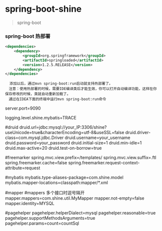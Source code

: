 # spring-boot-shine

> spring-boot

### spring-boot 热部署
```xml
<dependencies>
    <dependency>
        <groupId>org.springframework</groupId>
        <artifactId>springloaded</artifactId>
        <version>1.2.5.RELEASE</version>
    </dependency>
</dependencies>
```
```
  添加以后，通过mvn spring-boot:run启动就支持热部署了。
　注意：使用热部署的时候，需要IDE编译类后才能生效，你可以打开自动编译功能，这样在你保存修改的时候，类就自动重新加载了。
　通过在IDEA下面的终端中运行mvn spring-boot:run命令
 ```
server.port=9090

logging.level.shine.mybatis=TRACE

#druid
druid.url=jdbc:mysql://your_IP:3306/shine?useUnicode=true&characterEncoding=utf-8&useSSL=false
druid.driver-class=com.mysql.jdbc.Driver
druid.username=your_username
druid.password=your_password
druid.initial-size=1
druid.min-idle=1
druid.max-active=20
druid.test-on-borrow=true

#freemarker
spring.mvc.view.prefix=/templates/
spring.mvc.view.suffix=.ftl
spring.freemarker.cache=false
spring.freemarker.request-context-attribute=request

#mybatis
mybatis.type-aliases-package=com.shine.model
mybatis.mapper-locations=classpath:mapper/*.xml

#mapper
#mappers 多个接口时逗号隔开
mapper.mappers=com.shine.util.MyMapper
mapper.not-empty=false
mapper.identity=MYSQL

#pagehelper
pagehelper.helperDialect=mysql
pagehelper.reasonable=true
pagehelper.supportMethodsArguments=true
pagehelper.params=count=countSql

